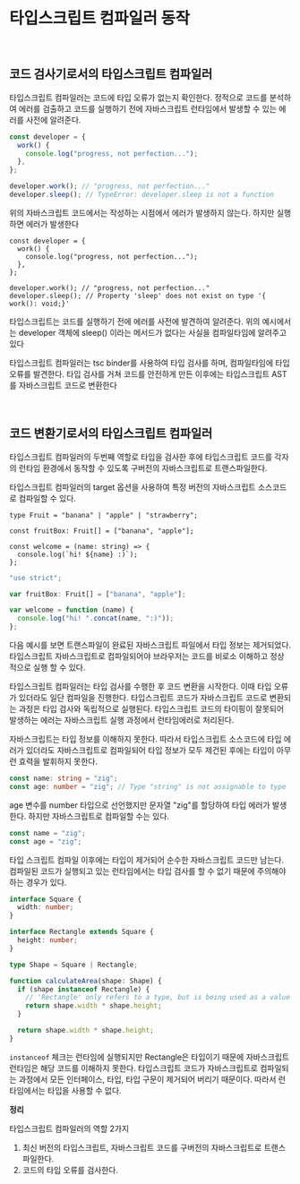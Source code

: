 # 타입스크립트 컴파일러 동작

<br />

## 코드 검사기로서의 타입스크립트 컴파일러

타입스크립트 컴파일러는 코드에 타입 오류가 없는지 확인한다. 정적으로 코드를 분석하여 에러를 검출하고 코드를 실행하기 전에 자바스크립트 런타임에서 발생할 수 있는 에러를 사전에 알려준다.

```jsx
const developer = {
  work() {
    console.log("progress, not perfection...");
  },
};

developer.work(); // "progress, not perfection..."
developer.sleep(); // TypeError: developer.sleep is not a function
```

위의 자바스크립트 코드에서는 작성하는 시점에서 에러가 발생하지 않는다. 하지만 실행하면 에러가 발생한다

```tsx
const developer = {
  work() {
    console.log("progress, not perfection...");
  },
};

developer.work(); // "progress, not perfection..."
developer.sleep(); // Property 'sleep' does not exist on type '{ work(): void;}'
```

타입스크립트는 코드를 실행하기 전에 에러를 사전에 발견하여 알려준다. 위의 예시에서는 developer 객체에 sleep() 이라는 메서드가 없다는 사실을 컴파일타임에 알려주고 있다

타입스크립트 컴파일러는 tsc binder를 사용하여 타입 검사를 하며, 컴파일타임에 타입 오류를 발견한다. 타입 검사를 거쳐 코드를 안전하게 만든 이후에는 타입스크립트 AST를 자바스크립트 코드로 변환한다

<br />

## 코드 변환기로서의 타입스크립트 컴파일러

타입스크립트 컴파일러의 두번째 역할로 타입을 검사한 후에 타입스크립트 코드를 각자의 런타임 환경에서 동작할 수 있도록 구버전의 자바스크립트로 트랜스파일한다.

타입스크립트 컴파일러의 target 옵션을 사용하여 특정 버전의 자바스크립트 소스코드로 컴파일할 수 있다.

```tsx
type Fruit = "banana" | "apple" | "strawberry";

const fruitBox: Fruit[] = ["banana", "apple"];

const welcome = (name: string) => {
  console.log(`hi! ${name} :)`);
};
```

```jsx
"use strict";

var fruitBox: Fruit[] = ["banana", "apple"];

var welcome = function (name) {
  console.log("hi! ".concat(name, ":)"));
};
```

다음 예시를 보면 트랜스파일이 완료된 자바스크립트 파일에서 타입 정보는 제거되었다. 타입스크립트 자바스크립트로 컴파일되어야 브라우저는 코드를 비로소 이해하고 정상적으로 실행 할 수 있다.

타입스크립트 컴파일러는 타입 검사를 수행한 후 코드 변환을 시작한다. 이때 타입 오류가 있더라도 일단 컴파일을 진행한다. 타입스크립트 코드가 자바스크립트 코드로 변환되는 과정은 타입 검사와 독립적으로 실행된다. 타입스크립트 코드의 타이핑이 잘못되어 발생하는 에러는 자바스크립트 실행 과정에서 런타임에러로 처리된다.

자바스크립트는 타입 정보를 이해하지 못한다. 따라서 타입스크립트 소스코드에 타입 에러가 있더라도 자바스크립트로 컴파일되어 타입 정보가 모두 제건된 후에는 타입이 아무런 효력을 발휘하지 못한다.

```ts
const name: string = "zig";
const age: number = "zig"; // Type "string" is not assignable to type 'number'
```

age 변수를 number 타입으로 선언했지만 문자열 "zig"를 할당하여 타입 에러가 발생한다. 하지만 자바스크립트로 컴파일할 수는 있다.

```js
const name = "zig";
const age = "zig";
```

타입 스크립트 컴파일 이후에는 타입이 제거되어 순수한 자바스크립트 코드만 남는다. 컴파일된 코드가 실행되고 있는 런타임에서는 타입 검사를 할 수 없기 때문에 주의해야 하는 경우가 있다.

```ts
interface Square {
  width: number;
}

interface Rectangle extends Square {
  height: number;
}

type Shape = Square | Rectangle;

function calculateArea(shape: Shape) {
  if (shape instanceof Rectangle) {
    // 'Rectangle' only refers to a type, but is being used as a value here
    return shape.width * shape.height;
  }

  return shape.width * shape.height;
}
```

`instanceof` 체크는 런타임에 실행되지만 Rectangle은 타입이기 때문에 자바스크립트 런타임은 해당 코드를 이해하지 못한다. 타입스크립트 코드가 자바스크립트로 컴파일되는 과정에서 모든 인터페이스, 타입, 타입 구문이 제거되어 버리기 때문이다. 따라서 런타임에서는 타입을 사용할 수 없다.

**정리**

타입스크립트 컴파일러의 역할 2가지

1. 최신 버전의 타입스크립트, 자바스크립트 코드를 구버전의 자바스크립트로 트랜스파일한다.
2. 코드의 타입 오류를 검사한다.

